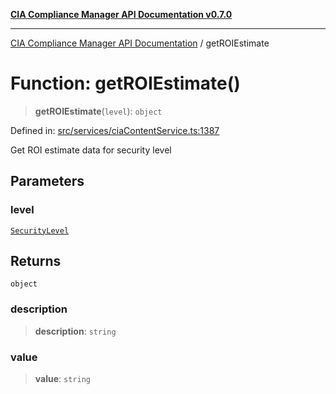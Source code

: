 [**CIA Compliance Manager API Documentation v0.7.0**](../README.md)

***

[CIA Compliance Manager API Documentation](../globals.md) / getROIEstimate

# Function: getROIEstimate()

> **getROIEstimate**(`level`): `object`

Defined in: [src/services/ciaContentService.ts:1387](https://github.com/Hack23/cia-compliance-manager/blob/main/src/services/ciaContentService.ts#L1387)

Get ROI estimate data for security level

## Parameters

### level

[`SecurityLevel`](../type-aliases/SecurityLevel.md)

## Returns

`object`

### description

> **description**: `string`

### value

> **value**: `string`
